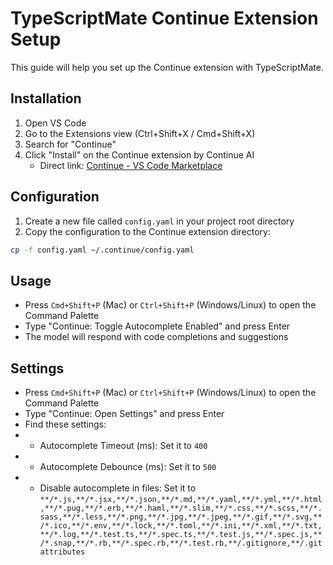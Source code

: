 # TypeScriptMate Continue Extension Setup

This guide will help you set up the Continue extension with TypeScriptMate.

## Installation

1. Open VS Code
2. Go to the Extensions view (Ctrl+Shift+X / Cmd+Shift+X)
3. Search for "Continue"
4. Click "Install" on the Continue extension by Continue AI
   - Direct link: [Continue - VS Code Marketplace](https://marketplace.visualstudio.com/items?itemName=Continue.continue)

## Configuration

1. Create a new file called `config.yaml` in your project root directory
2. Copy the configuration to the Continue extension directory:

```bash
cp -f config.yaml ~/.continue/config.yaml
```

## Usage

- Press `Cmd+Shift+P` (Mac) or `Ctrl+Shift+P` (Windows/Linux) to open the Command Palette
- Type "Continue: Toggle Autocomplete Enabled" and press Enter
- The model will respond with code completions and suggestions

## Settings
- Press `Cmd+Shift+P` (Mac) or `Ctrl+Shift+P` (Windows/Linux) to open the Command Palette
- Type "Continue: Open Settings" and press Enter
- Find these settings:
- - Autocomplete Timeout (ms): Set it to `400`
- - Autocomplete Debounce (ms): Set it to `500`
- - Disable autocomplete in files: Set it to `**/*.js,**/*.jsx,**/*.json,**/*.md,**/*.yaml,**/*.yml,**/*.html,**/*.pug,**/*.erb,**/*.haml,**/*.slim,**/*.css,**/*.scss,**/*.sass,**/*.less,**/*.png,**/*.jpg,**/*.jpeg,**/*.gif,**/*.svg,**/*.ico,**/*.env,**/*.lock,**/*.toml,**/*.ini,**/*.xml,**/*.txt,**/*.log,**/*.test.ts,**/*.spec.ts,**/*.test.js,**/*.spec.js,**/*.snap,**/*.rb,**/*.spec.rb,**/*.test.rb,**/.gitignore,**/.gitattributes`

